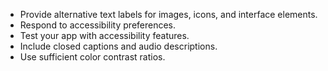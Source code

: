 * Provide alternative text labels for images, icons, and interface elements.
* Respond to accessibility preferences.
* Test your app with accessibility features.
* Include closed captions and audio descriptions.
* Use sufficient color contrast ratios.
